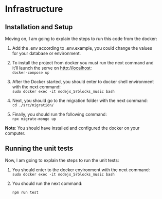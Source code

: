# Infrastructure

## Installation and Setup

Moving on, I am going to explain the steps to run this code from the docker:

1. Add the .env according to .env.example, you could change the values for your database or environment.

2. To install the project from docker you must run the next command and it'll launch the serve on [http://localhost](http://localhost):<br/>
   `docker-compose up`

3. After the Docker started, you should enter to docker shell environment with the next command:<br/>
   `sudo docker exec -it nodejs_57blocks_music bash`

4. Next, you should go to the migration folder with the next command:<br/>
   `cd ./src/migration/`

5. Finally, you should run the following command:<br/>
   `npx migrate-mongo up`

**Note**: You should have installed and configured the docker on your computer.

## Running the unit tests

Now, I am going to explain the steps to run the unit tests:

1. You should enter to the docker environment with the next command:<br/>
   `sudo docker exec -it nodejs_57blocks_music bash`

2. You should run the next command:

   `npm run test`


